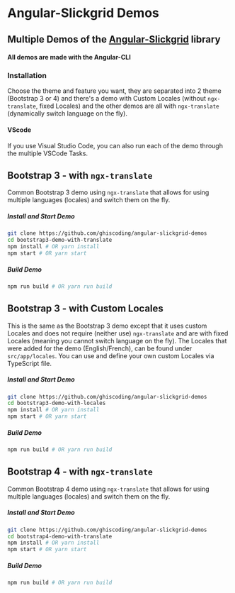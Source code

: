 # Angular-Slickgrid Demos
## Multiple Demos of the [Angular-Slickgrid](https://github.com/ghiscoding/Angular-Slickgrid) library
#### All demos are made with the Angular-CLI

### Installation
Choose the theme and feature you want, they are separated into 2 theme (Bootstrap 3 or 4) and there's a demo with Custom Locales (without `ngx-translate`, fixed Locales) and the other demos are all with `ngx-translate` (dynamically switch language on the fly).

#### VScode
If you use Visual Studio Code, you can also run each of the demo through the multiple VSCode Tasks.

## Bootstrap 3 - with `ngx-translate`
Common Bootstrap 3 demo using `ngx-translate` that allows for using multiple languages (locales) and switch them on the fly.

##### Install and Start Demo
```bash
git clone https://github.com/ghiscoding/angular-slickgrid-demos
cd bootstrap3-demo-with-translate
npm install # OR yarn install
npm start # OR yarn start
```

##### Build Demo
```bash
npm run build # OR yarn run build
```

## Bootstrap 3 - with Custom Locales
This is the same as the Bootstrap 3 demo except that it uses custom Locales and does not require (neither use) `ngx-translate` and are with fixed Locales (meaning you cannot switch language on the fly). The Locales that were added for the demo (English/French), can be found under `src/app/locales`. You can use and define your own custom Locales via TypeScript file.

##### Install and Start Demo
```bash
git clone https://github.com/ghiscoding/angular-slickgrid-demos
cd bootstrap3-demo-with-locales
npm install # OR yarn install
npm start # OR yarn start
```

##### Build Demo
```bash
npm run build # OR yarn run build
```

## Bootstrap 4 - with `ngx-translate`
Common Bootstrap 4 demo using `ngx-translate` that allows for using multiple languages (locales) and switch them on the fly.

##### Install and Start Demo
```bash
git clone https://github.com/ghiscoding/angular-slickgrid-demos
cd bootstrap4-demo-with-translate
npm install # OR yarn install
npm start # OR yarn start
```

##### Build Demo
```bash
npm run build # OR yarn run build
```